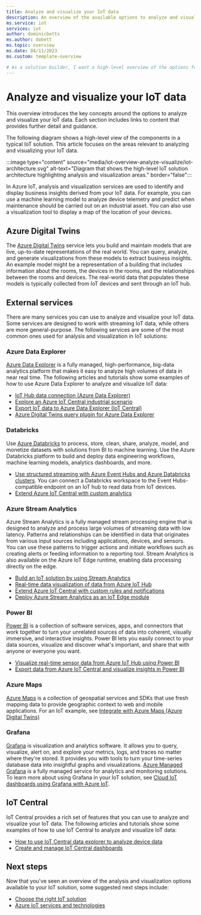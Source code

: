 ```yaml
---
title: Analyze and visualize your IoT data
description: An overview of the available options to analyze and visualize data in an IoT solution.
ms.service: iot
services: iot
author: dominicbetts
ms.author: dobett
ms.topic: overview
ms.date: 04/11/2023
ms.custom: template-overview

# As a solution builder, I want a high-level overview of the options for analyzing and visualizing device data in an IoT solution.
---
```


# Analyze and visualize your IoT data

This overview introduces the key concepts around the options to analyze and visualize your IoT data. Each section includes links to content that provides further detail and guidance.

The following diagram shows a high-level view of the components in a typical IoT solution. This article focuses on the areas relevant to analyzing and visualizing your IoT data.

:::image type="content" source="media/iot-overview-analyze-visualize/iot-architecture.svg" alt-text="Diagram that shows the high-level IoT solution architecture highlighting analysis and visualization areas." border="false":::

In Azure IoT, analysis and visualization services are used to identify and display business insights derived from your IoT data. For example, you can use a machine learning model to analyze device telemetry and predict when maintenance should be carried out on an industrial asset. You can also use a visualization tool to display a map of the location of your devices.

## Azure Digital Twins

The [Azure Digital Twins](../digital-twins/overview.md) service lets you build and maintain models that are live, up-to-date representations of the real world. You can query, analyze, and generate visualizations from these models to extract business insights. An example model might be a representation of a building that includes information about the rooms, the devices in the rooms, and the relationships between the rooms and devices. The real-world data that populates these models is typically collected from IoT devices and sent through an IoT hub.

## External services

There are many services you can use to analyze and visualize your IoT data. Some services are designed to work with streaming IoT data, while others are more general-purpose. The following services are some of the most common ones used for analysis and visualization in IoT solutions:

### Azure Data Explorer

[Azure Data Explorer](/azure/data-explorer/data-explorer-overview/) is a fully managed, high-performance, big-data analytics platform that makes it easy to analyze high volumes of data in near real time. The following articles and tutorials show some examples of how to use Azure Data Explorer to analyze and visualize IoT data:

- [IoT Hub data connection (Azure Data Explorer)](/azure/data-explorer/ingest-data-iot-hub-overview)
- [Explore an Azure IoT Central industrial scenario](../iot-central/core/tutorial-industrial-end-to-end.md)
- [Export IoT data to Azure Data Explorer (IoT Central)](../iot-central/core/howto-export-to-azure-data-explorer.md)
- [Azure Digital Twins query plugin for Azure Data Explorer](../digital-twins/concepts-data-explorer-plugin.md)

### Databricks

Use [Azure Databricks](/azure/databricks/introduction/) to process, store, clean, share, analyze, model, and monetize datasets with solutions from BI to machine learning. Use the Azure Databricks platform to build and deploy data engineering workflows, machine learning models, analytics dashboards, and more.

- [Use structured streaming with Azure Event Hubs and Azure Databricks clusters](/azure/databricks/structured-streaming/streaming-event-hubs/). You can connect a Databricks workspace to the Event Hubs-compatible endpoint on an IoT hub to read data from IoT devices.
- [Extend Azure IoT Central with custom analytics](../iot-central/core/howto-create-custom-analytics.md)

### Azure Stream Analytics

Azure Stream Analytics is a fully managed stream processing engine that is designed to analyze and process large volumes of streaming data with low latency. Patterns and relationships can be identified in data that originates from various input sources including applications, devices, and sensors. You can use these patterns to trigger actions and initiate workflows such as creating alerts or feeding information to a reporting tool. Stream Analytics is also available on the Azure IoT Edge runtime, enabling data processing directly on the edge.

- [Build an IoT solution by using Stream Analytics](../stream-analytics/stream-analytics-build-an-iot-solution-using-stream-analytics.md)
- [Real-time data visualization of data from Azure IoT Hub](../iot-hub/iot-hub-live-data-visualization-in-power-bi.md)
- [Extend Azure IoT Central with custom rules and notifications](../iot-central/core/howto-create-custom-rules.md)
- [Deploy Azure Stream Analytics as an IoT Edge module](../iot-edge/tutorial-deploy-stream-analytics.md)

### Power BI

[Power BI](/power-bi/fundamentals/power-bi-overview) is a collection of software services, apps, and connectors that work together to turn your unrelated sources of data into coherent, visually immersive, and interactive insights. Power BI lets you easily connect to your data sources, visualize and discover what's important, and share that with anyone or everyone you want.

- [Visualize real-time sensor data from Azure IoT Hub using Power BI](../iot-hub/iot-hub-live-data-visualization-in-power-bi.md)
- [Export data from Azure IoT Central and visualize insights in Power BI](../iot-central/retail/tutorial-in-store-analytics-export-data-visualize-insights.md)

### Azure Maps

[Azure Maps](../azure-maps/about-azure-maps.md) is a collection of geospatial services and SDKs that use fresh mapping data to provide geographic context to web and mobile applications. For an IoT example, see [Integrate with Azure Maps (Azure Digital Twins)](../digital-twins/how-to-integrate-maps.md)

### Grafana

[Grafana](https://grafana.com/) is visualization and analytics software. It allows you to query, visualize, alert on, and explore your metrics, logs, and traces no matter where they're stored. It provides you with tools to turn your time-series database data into insightful graphs and visualizations. [Azure Managed Grafana](https://azure.microsoft.com/products/managed-grafana) is a fully managed service for analytics and monitoring solutions. To learn more about using Grafana in your IoT solution, see [Cloud IoT dashboards using Grafana with Azure IoT](https://sandervandevelde.wordpress.com/2021/06/15/cloud-iot-dashboards-using-grafana-with-azure-iot/).

## IoT Central

IoT Central provides a rich set of features that you can use to analyze and visualize your IoT data. The following articles and tutorials show some examples of how to use IoT Central to analyze and visualize IoT data:

- [How to use IoT Central data explorer to analyze device data](../iot-central/core/howto-create-analytics.md)
- [Create and manage IoT Central dashboards](../iot-central/core/howto-manage-dashboards.md)

## Next steps

Now that you've seen an overview of the analysis and visualization options available to your IoT solution, some suggested next steps include:

- [Choose the right IoT solution](iot-solution-options.md)
- [Azure IoT services and technologies](iot-services-and-technologies.md)
